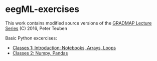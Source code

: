 # eegML-exercises
This work contains modified source versions of the [GRADMAP Lecture Series](https://github.com/astroumd/GradMap) (C) 2016, Peter Teuben

Basic Python excercises:
- [Classes 1: Introduction: Notebooks, Arrays, Loops](https://github.com/abelowska/eegML-excercises/blob/main/Classes_01_Introduction.ipynb)
- [Classes 2: Numpy, Pandas](https://github.com/abelowska/eegML-exercises/blob/main/Classes_01_Arrays.ipynb)
